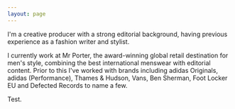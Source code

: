```yaml
---
layout: page
---
```


I'm a creative producer with a strong editorial background, having previous experience as a fashion writer and stylist.

I currently work at Mr Porter, the award-winning global retail destination for men's style, combining the best international menswear with editorial content. Prior to this I've worked with brands including adidas Originals, adidas (Performance), Thames & Hudson, Vans, Ben Sherman, Foot Locker EU and Defected Records to name a few.

Test.